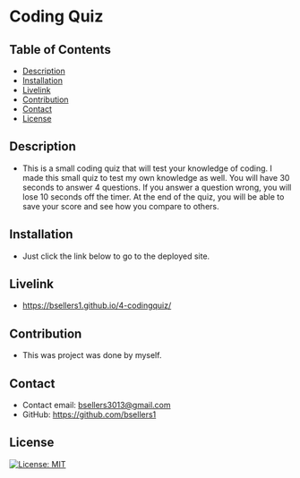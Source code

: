 # Coding Quiz

## Table of Contents
- [Description](#description)
- [Installation](#installation)
- [Livelink](#Livelink)
- [Contribution](#contribution)
- [Contact](#contact)
- [License](#license)

## Description
- This is a small coding quiz that will test your knowledge of coding. I made this small quiz to test my own knowledge as well. You will have 30 seconds to answer 4 questions. If you answer a question wrong, you will lose 10 seconds off the timer. At the end of the quiz, you will be able to save your score and see how you compare to others.
    
## Installation
- Just click the link below to go to the deployed site.
    
## Livelink
- https://bsellers1.github.io/4-codingquiz/
    
## Contribution
- This was project was done by myself.
    
## Contact
- Contact email: bsellers3013@gmail.com 
- GitHub: https://github.com/bsellers1
    
## License
[![License: MIT](https://img.shields.io/badge/License-MIT-yellow.svg)](https://opensource.org/licenses/MIT)